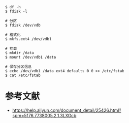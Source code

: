 
```
$ df -h 
$ fdisk -l

# 分区
$ fdisk /dev/vdb

# 格式化
$ mkfs.ext4 /dev/vdb1

# 挂载
$ mkdir /data
$ mount /dev/vdb1 /data

# 保存分区信息
$ echo /dev/vdb1 /data ext4 defaults 0 0 >> /etc/fstab
$ cat /etc/fstab
```

# 参考文献
- https://help.aliyun.com/document_detail/25426.html?spm=5176.7738005.2.1.3LXGcb
